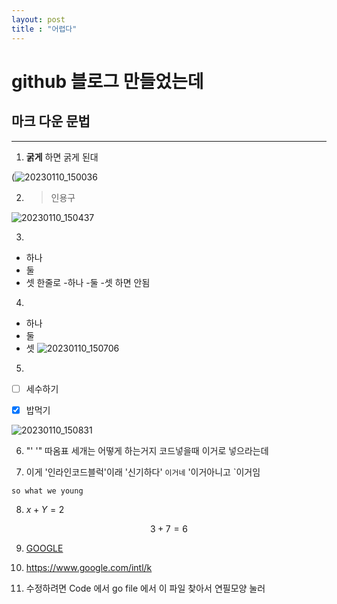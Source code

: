 ```yaml
---
layout: post 
title : "어렵다"
---
```

# github 블로그 만들었는데
## 마크 다운 문법
---


1. **굵게** 하면 굵게 된대



(![20230110_150036](https://user-images.githubusercontent.com/122002745/211473682-f1ce9ad0-806f-4b59-9836-90bc2ba2a37b.png)






2. > 인용구


![20230110_150437](https://user-images.githubusercontent.com/122002745/211474020-969dbfb6-6014-4448-a14b-4d2bb0657883.png)







3. 
- 하나 
- 둘 
- 셋
한줄로 -하나 -둘 -셋 하면 안됨


4. 
* 하나
* 둘
* 셋
![20230110_150706](https://user-images.githubusercontent.com/122002745/211474538-89afc51e-100e-4b31-9d4b-60ca4e6e600b.png)



5.
- [ ] 세수하기

- [x] 밥먹기


![20230110_150831](https://user-images.githubusercontent.com/122002745/211474733-c4bf341f-bbfc-4db3-bf8f-691e3f04a566.png)




6. "' '" 따옴표 세개는 어떻게 하는거지 코드넣을때 이거로 넣으라는데



7. 이게 '인라인코드블럭'이래
 '신기하다'
 `이거네` '이거아니고 `이거임
 
 `so what we young`



8.   $x+Y=2$

$$
3+7=6
$$

9. [GOOGLE](https://www.google.com/intl/k)




10. <https://www.google.com/intl/k>


11. 수정하려면 Code 에서 go file 에서 이 파일 찾아서 연필모양 눌러
